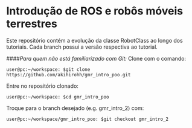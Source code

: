 # Introdução de ROS e robôs móveis terrestres

Este repositório contém a evolução da classe RobotClass ao longo dos tutoriais. Cada branch possui a versão respectiva ao tutorial. 

####*Para quem não está familiarizado com Git:*
Clone com o comando:
```console
user@pc:~/workspace: $git clone https://github.com/akihirohh/gmr_intro_poo.git
```
Entre no repositório clonado:
```console
user@pc:~/workspace: $cd gmr_intro_poo
```

Troque para o branch desejado (e.g. gmr_intro_2) com:
```console
user@pc:~/workspace/gmr_intro_poo: $git checkout gmr_intro_2
```



